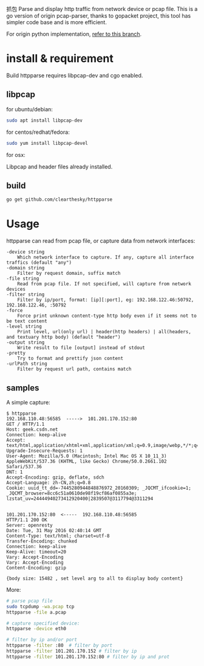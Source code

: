 抓包
Parse and display http traffic from network device or pcap file. This is a go version of origin pcap-parser, thanks to gopacket project, this tool has simpler code base and is more efficient.

For origin python implementation, [refer to this branch](https://github.com/clearthesky/httpparse/tree/pcap-parser-python).

# install & requirement
Build httpparse requires libpcap-dev and cgo enabled.
## libpcap
for ubuntu/debian:

```sh
sudo apt install libpcap-dev
```

for centos/redhat/fedora:

```sh
sudo yum install libpcap-devel
```

for osx:

Libpcap and header files already installed.

## build

```sh
go get github.com/clearthesky/httpparse
```


# Usage
httpparse can read from pcap file, or capture data from network interfaces:

```
-device string
    Which network interface to capture. If any, capture all interface traffics (default "any")
-domain string
    Filter by request domain, suffix match
-file string
    Read from pcap file. If not specified, will capture from network devices
-filter string
    Filter by ip/port, format: [ip][:port], eg: 192.168.122.46:50792, 192.168.122.46, :50792
-force
    Force print unknown content-type http body even if it seems not to be text content
-level string
    Print level, url(only url) | header(http headers) | all(headers, and textuary http body) (default "header")
-output string
    Write result to file [output] instead of stdout
-pretty
    Try to format and prettify json content
-urlPath string
    Filter by request url path, contains match
```

## samples
A simple capture:

```
$ httpparse
192.168.110.48:56585  ----->  101.201.170.152:80
GET / HTTP/1.1
Host: geek.csdn.net
Connection: keep-alive
Accept: text/html,application/xhtml+xml,application/xml;q=0.9,image/webp,*/*;q=0.8
Upgrade-Insecure-Requests: 1
User-Agent: Mozilla/5.0 (Macintosh; Intel Mac OS X 10_11_3) AppleWebKit/537.36 (KHTML, like Gecko) Chrome/50.0.2661.102 Safari/537.36
DNT: 1
Accept-Encoding: gzip, deflate, sdch
Accept-Language: zh-CN,zh;q=0.8
Cookie: uuid_tt_dd=-7445280944848876972_20160309; _JQCMT_ifcookie=1; _JQCMT_browser=8cc6c51a0610de98f19cf86af0855a3e; lzstat_uv=24444940273412920400|2839507@3117794@3311294


101.201.170.152:80  <-----  192.168.110.48:56585
HTTP/1.1 200 OK
Server: openresty
Date: Tue, 31 May 2016 02:40:14 GMT
Content-Type: text/html; charset=utf-8
Transfer-Encoding: chunked
Connection: keep-alive
Keep-Alive: timeout=20
Vary: Accept-Encoding
Vary: Accept-Encoding
Content-Encoding: gzip

{body size: 15482 , set level arg to all to display body content}
```

More:

```sh
# parse pcap file
sudo tcpdump -wa.pcap tcp
httpparse -file a.pcap

# capture specified device:
httpparse -device eth0

# filter by ip and/or port
httpparse -filter :80  # filter by port
httpparse -filter 101.201.170.152 # filter by ip
httpparse -filter 101.201.170.152:80 # filter by ip and prot
```
